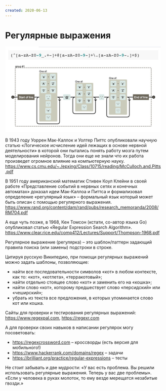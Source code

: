 ```yaml
---
created: 2020-06-13
---
```


# Регулярные выражения

![Regexp](regexp.jpeg "Regexp")

В 1943 году Уоррен Мак-Каллок и Уолтер Питтс опубликовали научную статью «Логическое исчисление идей лежащих в основе нервной деятельности» в которой они пытались понять работу мозга путем моделирования нейронов. Тогда они еще не знали что их работа произведет огромное влияние на компьютерную науку.
https://www.cs.cmu.edu/~./epxing/Class/10715/reading/McCulloch.and.Pitts.pdf

В 1951 году американский математик Стивен Коул Клейни в своей работе «Представление событий в нервных сетях и конечных автоматах» доказал идеи Мак-Каллоа и Питтса и формализовал определение «регулярный язык» – формальный язык который может быть описан с помощью регулярного выражения.
https://www.rand.org/content/dam/rand/pubs/research_memoranda/2008/RM704.pdf

А еще чуть позже, в 1968, Кен Томсон (кстати, со-автор языка Go) опубликовал статью «Regular Expression Search Algorithm».
https://www.clear.rice.edu/comp412/Lectures/Support/Thompson-1968.pdf

Регулярное выражение (регулярка) – это шаблон/паттерн задающий правила поиска (или замены) подстроки в строке.

Цитируя русскую Википедию, при помощи регулярных выражений можно задать шаблоны, позволяющие:

- найти все последовательности символов «кот» в любом контексте, как то: «кот», «котлета», «терракотовый»;
- найти отдельно стоящее слово «кот» и заменить его на «кошка»;
- найти слово «кот», которому предшествует слово «персидский» или «чеширский»;
- убрать из текста все предложения, в которых упоминается слово кот или кошка.

Сайты для проверки и тестирования регулярных выражений:
https://www.regexpal.com, https://regexr.com

А для проверки своих навыков в написании регулярок могу посоветовать:

* https://regexcrossword.com – кроссворды (есть версия для мобильного!)
* https://www.hackerrank.com/domains/regex – задачи
* https://brilliant.org/practice/regular-expressions – тесты

Не стоит забывать и две мудрости:
«У вас есть проблема. Вы решили использовать регулярные выражения. Теперь у вас две проблемы».
«Если у человека в руках молоток, то ему везде мерещатся незабитые гвозди.»
